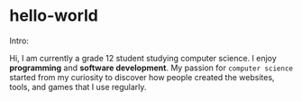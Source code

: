 # hello-world
Intro:

Hi, I am currently a grade 12 student studying computer science. I enjoy **programming** and **software development**. My passion for `computer science` started from my curiosity to discover how people created the websites, tools, and games that I use regularly. 
